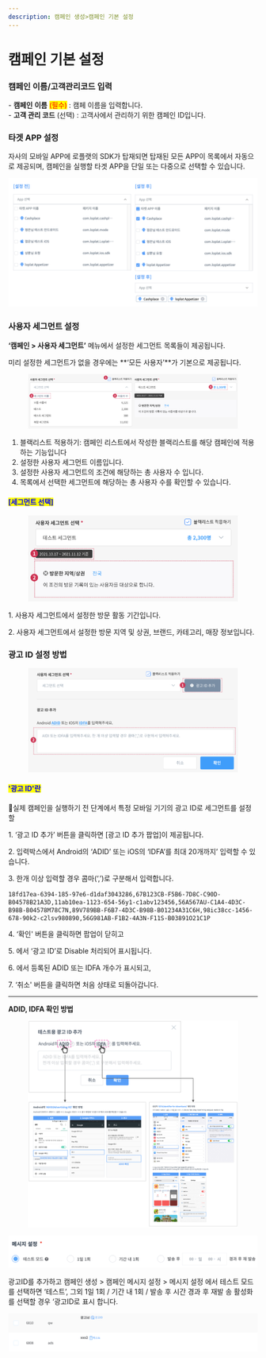 ```yaml
---
description: 캠페인 생성>캠페인 기본 설정
---
```


# 캠페인 기본 설정

### 캠페인 이름/고객관리코드 입력

\- **캠페인** **이름** <mark style="color:red;">(필수)</mark> : 캠페 이름을 입력합니다.\
\- **고객 관리 코드** (선택) : 고객사에서 관리하기 위한 캠페인 ID입니다.

### **타겟 APP 설정**

자사의 모바일 APP에 로플랫의 SDK가 탑재되면 탑재된 모든 APP이 목록에서 자동으로 제공되며, 캠페인을 실행할 타겟 APP을 단일 또는 다중으로 선택할 수 있습니다.

![](<../../.gitbook/assets/image (12) (1).png>)

### **사용자 세그먼트 설정**

**‘캠페인 > 사용자 세그먼트’** 메뉴에서 설정한 세그먼트 목록들이 제공됩니다.

미리 설정한 세그먼트가 없을 경우에는 **‘모든 사용자’**가 기본으로 제공됩니다.

<figure><img src="../../.gitbook/assets/image (1).png" alt=""><figcaption></figcaption></figure>

1. 블랙리스트 적용하기: 캠페인 리스트에서 작성한 블랙리스트를 해당 캠페인에 적용하는 기능입니다
2. 설정한 사용자 세그먼트 이름입니다.
3. 설정한 사용자 세그먼트의 조건에 해당하는 총 사용자 수 입니다.
4. 목록에서 선택한 세그먼트에 해당하는 총 사용자 수를 확인할 수 있습니다.

#### <mark style="color:blue;">**\[세그먼트 선택]**</mark>

<figure><img src="../../.gitbook/assets/image (1) (1).png" alt=""><figcaption></figcaption></figure>

1\. 사용자 세그먼트에서 설정한 방문 활동 기간입니다.

2\. 사용자 세그먼트에서 설정한 방문 지역 및 상권, 브랜드, 카테고리, 매장 정보입니다.

### **광고 ID 설정 방법**

<figure><img src="../../.gitbook/assets/image (14).png" alt=""><figcaption></figcaption></figure>

#### <mark style="color:blue;">'광고 ID'란</mark>

실제 캠페인을 실행하기 전 단계에서 특정 모바일 기기의 광고 ID로 세그먼트를 설정할&#x20;

1\. ‘광고 ID 추가’ 버튼을 클릭하면 \[광고 ID 추가 팝업]이 제공됩니다.

2\. 입력박스에서 Android의 ‘ADID’ 또는 iOS의 ‘IDFA’를 최대 20개까지’ 입력할 수 있습니다.

3\. 한개 이상 입력할 경우 콤마(‘,’)로 구분해서 입력합니다.

```
18fd17ea-6394-185-97e6-d1daf3043286,67B123CB-F5B6-7D8C-C90D-B04578B21A3D,11ab10ea-1123-654-56y1-c1abv123456,56A567AU-C1A4-4D3C-B98B-B04578M78C7N,89V789BB-F6B7-4D3C-B98B-B01234A31C6H,98ic38cc-1456-678-90k2-c2lsv980890,56G981AB-F1B2-4A3N-F11S-B03891O21C1P
```

4\. ‘확인' 버튼을 클릭하면 팝업이 닫히고

5\. 에서 ‘광고 ID’로 Disable 처리되어 표시됩니다.

6\. 에서 등록된 ADID 또는 IDFA 개수가 표시되고,

7\. ‘취소' 버튼을 클릭하면 처음 상태로 되돌아갑니다.

***

**ADID, IDFA 확인 방법**

<figure><img src="../../.gitbook/assets/image (3).png" alt=""><figcaption></figcaption></figure>

![](<../../.gitbook/assets/image (50).png>)

광고ID를 추가하고 캠페인 생성 > 캠페인 메시지 설정 > 메시지 설정 에서 테스트 모드를 선택하면 ‘테스트’, 그외 1일 1회 / 기간 내 1회 / 발송 후 시간 경과 후 재발 송 활성화 를 선택할 경우 ‘광고ID로 표시 합니다.

![](<../../.gitbook/assets/image (31).png>)

